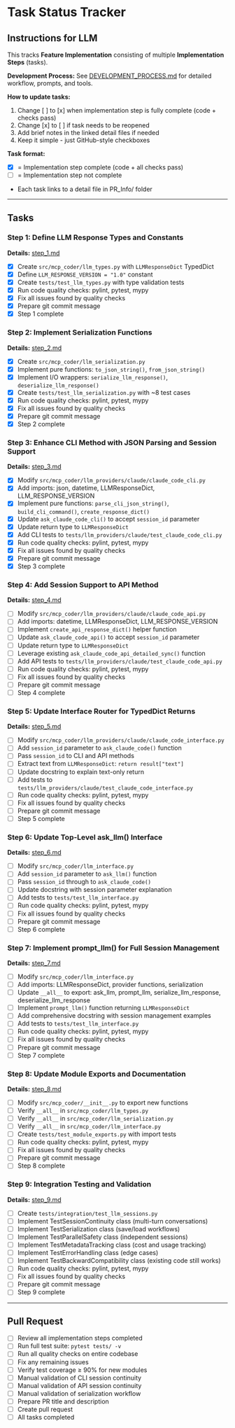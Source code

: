 # Task Status Tracker

## Instructions for LLM

This tracks **Feature Implementation** consisting of multiple **Implementation Steps** (tasks).

**Development Process:** See [DEVELOPMENT_PROCESS.md](./DEVELOPMENT_PROCESS.md) for detailed workflow, prompts, and tools.

**How to update tasks:**
1. Change [ ] to [x] when implementation step is fully complete (code + checks pass)
2. Change [x] to [ ] if task needs to be reopened
3. Add brief notes in the linked detail files if needed
4. Keep it simple - just GitHub-style checkboxes

**Task format:**
- [x] = Implementation step complete (code + all checks pass)
- [ ] = Implementation step not complete
- Each task links to a detail file in PR_Info/ folder

---

## Tasks

### Step 1: Define LLM Response Types and Constants
**Details:** [step_1.md](./steps/step_1.md)

- [x] Create `src/mcp_coder/llm_types.py` with `LLMResponseDict` TypedDict
- [x] Define `LLM_RESPONSE_VERSION = "1.0"` constant
- [x] Create `tests/test_llm_types.py` with type validation tests
- [x] Run code quality checks: pylint, pytest, mypy
- [x] Fix all issues found by quality checks
- [x] Prepare git commit message
- [x] Step 1 complete

### Step 2: Implement Serialization Functions
**Details:** [step_2.md](./steps/step_2.md)

- [x] Create `src/mcp_coder/llm_serialization.py`
- [x] Implement pure functions: `to_json_string()`, `from_json_string()`
- [x] Implement I/O wrappers: `serialize_llm_response()`, `deserialize_llm_response()`
- [x] Create `tests/test_llm_serialization.py` with ~8 test cases
- [x] Run code quality checks: pylint, pytest, mypy
- [x] Fix all issues found by quality checks
- [x] Prepare git commit message
- [x] Step 2 complete

### Step 3: Enhance CLI Method with JSON Parsing and Session Support
**Details:** [step_3.md](./steps/step_3.md)

- [x] Modify `src/mcp_coder/llm_providers/claude/claude_code_cli.py`
- [x] Add imports: json, datetime, LLMResponseDict, LLM_RESPONSE_VERSION
- [x] Implement pure functions: `parse_cli_json_string()`, `build_cli_command()`, `create_response_dict()`
- [x] Update `ask_claude_code_cli()` to accept `session_id` parameter
- [x] Update return type to `LLMResponseDict`
- [x] Add CLI tests to `tests/llm_providers/claude/test_claude_code_cli.py`
- [x] Run code quality checks: pylint, pytest, mypy
- [x] Fix all issues found by quality checks
- [x] Prepare git commit message
- [x] Step 3 complete

### Step 4: Add Session Support to API Method
**Details:** [step_4.md](./steps/step_4.md)

- [ ] Modify `src/mcp_coder/llm_providers/claude/claude_code_api.py`
- [ ] Add imports: datetime, LLMResponseDict, LLM_RESPONSE_VERSION
- [ ] Implement `create_api_response_dict()` helper function
- [ ] Update `ask_claude_code_api()` to accept `session_id` parameter
- [ ] Update return type to `LLMResponseDict`
- [ ] Leverage existing `ask_claude_code_api_detailed_sync()` function
- [ ] Add API tests to `tests/llm_providers/claude/test_claude_code_api.py`
- [ ] Run code quality checks: pylint, pytest, mypy
- [ ] Fix all issues found by quality checks
- [ ] Prepare git commit message
- [ ] Step 4 complete

### Step 5: Update Interface Router for TypedDict Returns
**Details:** [step_5.md](./steps/step_5.md)

- [ ] Modify `src/mcp_coder/llm_providers/claude/claude_code_interface.py`
- [ ] Add `session_id` parameter to `ask_claude_code()` function
- [ ] Pass `session_id` to CLI and API methods
- [ ] Extract text from `LLMResponseDict`: `return result["text"]`
- [ ] Update docstring to explain text-only return
- [ ] Add tests to `tests/llm_providers/claude/test_claude_code_interface.py`
- [ ] Run code quality checks: pylint, pytest, mypy
- [ ] Fix all issues found by quality checks
- [ ] Prepare git commit message
- [ ] Step 5 complete

### Step 6: Update Top-Level ask_llm() Interface
**Details:** [step_6.md](./steps/step_6.md)

- [ ] Modify `src/mcp_coder/llm_interface.py`
- [ ] Add `session_id` parameter to `ask_llm()` function
- [ ] Pass `session_id` through to `ask_claude_code()`
- [ ] Update docstring with session parameter explanation
- [ ] Add tests to `tests/test_llm_interface.py`
- [ ] Run code quality checks: pylint, pytest, mypy
- [ ] Fix all issues found by quality checks
- [ ] Prepare git commit message
- [ ] Step 6 complete

### Step 7: Implement prompt_llm() for Full Session Management
**Details:** [step_7.md](./steps/step_7.md)

- [ ] Modify `src/mcp_coder/llm_interface.py`
- [ ] Add imports: LLMResponseDict, provider functions, serialization
- [ ] Update `__all__` to export: ask_llm, prompt_llm, serialize_llm_response, deserialize_llm_response
- [ ] Implement `prompt_llm()` function returning `LLMResponseDict`
- [ ] Add comprehensive docstring with session management examples
- [ ] Add tests to `tests/test_llm_interface.py`
- [ ] Run code quality checks: pylint, pytest, mypy
- [ ] Fix all issues found by quality checks
- [ ] Prepare git commit message
- [ ] Step 7 complete

### Step 8: Update Module Exports and Documentation
**Details:** [step_8.md](./steps/step_8.md)

- [ ] Modify `src/mcp_coder/__init__.py` to export new functions
- [ ] Verify `__all__` in `src/mcp_coder/llm_types.py`
- [ ] Verify `__all__` in `src/mcp_coder/llm_serialization.py`
- [ ] Verify `__all__` in `src/mcp_coder/llm_interface.py`
- [ ] Create `tests/test_module_exports.py` with import tests
- [ ] Run code quality checks: pylint, pytest, mypy
- [ ] Fix all issues found by quality checks
- [ ] Prepare git commit message
- [ ] Step 8 complete

### Step 9: Integration Testing and Validation
**Details:** [step_9.md](./steps/step_9.md)

- [ ] Create `tests/integration/test_llm_sessions.py`
- [ ] Implement TestSessionContinuity class (multi-turn conversations)
- [ ] Implement TestSerialization class (save/load workflows)
- [ ] Implement TestParallelSafety class (independent sessions)
- [ ] Implement TestMetadataTracking class (cost and usage tracking)
- [ ] Implement TestErrorHandling class (edge cases)
- [ ] Implement TestBackwardCompatibility class (existing code still works)
- [ ] Run code quality checks: pylint, pytest, mypy
- [ ] Fix all issues found by quality checks
- [ ] Prepare git commit message
- [ ] Step 9 complete

---

## Pull Request

- [ ] Review all implementation steps completed
- [ ] Run full test suite: `pytest tests/ -v`
- [ ] Run all quality checks on entire codebase
- [ ] Fix any remaining issues
- [ ] Verify test coverage ≥ 90% for new modules
- [ ] Manual validation of CLI session continuity
- [ ] Manual validation of API session continuity
- [ ] Manual validation of serialization workflow
- [ ] Prepare PR title and description
- [ ] Create pull request
- [ ] All tasks completed